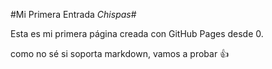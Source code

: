 #Mi Primera Entrada *Chispas*#

Esta es mi primera página creada con GitHub Pages desde 0.

como no sé si soporta markdown, vamos a probar :+1:
